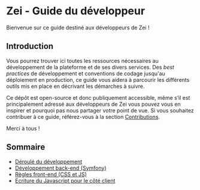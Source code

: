 # Zei - Guide du développeur

Bienvenue sur ce guide destiné aux développeurs de Zei !

## Introduction
Vous pourrez trouver ici toutes les ressources nécessaires au développement de la plateforme et de ses divers services. Des *best practices* de développement et conventions de codage jusqu'au déploiement en production, ce guide vous aidera à parcourir les différents outils mis en place en décrivant les démarches à suivre.

Ce dépôt est open-source et donc publiquement accessible, même s’il est principalement adressé aux développeurs de Zei vous pouvez vous en inspirer et pourquoi pas nous partager votre point de vue. Si vous souhaitez contribuer à ce guide, référez-vous à la section [Contributions](CONTRIBUTING.md).

Merci à tous !

## Sommaire
- [Déroulé du développement](PROCESS.md)
- [Développement back-end (Symfony)](BACKEND.md)
- [Règles front-end (CSS et JS)](FRONTEND.md)
- [Ecriture du Javascript pour le côté client](JS_CLIENT.md)
